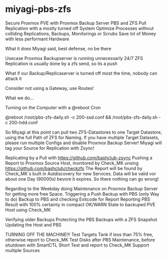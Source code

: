# miyagi-pbs-zfs
Secure Proxmox PVE with Proxmox Backup Server PBS and ZFS Pull Replication with a mostly turned off System
Optimize Processes without colliding Replications, Backups, Monitorings or Scrubs
Save lot of Money with less performant Hardware

What it does
Miyagi said, best defense, no be there

Usecase
Proxmox Backupserver is running unnecessarly 24/7
ZFS Replication is usually done by a zfs send, so its a push

What if our Backup/Replicaserver is turned off most the time, nobody can attack it

Consider not using a Gateway, use Routes!

What we do...

Turning on the Computer with a @reboot Cron

@reboot /root/pbs-zfs-daily.sh -c 200-ssd.conf && /root/pbs-zfs-daily.sh -c 200-hdd.conf

So Miyagi at this point can pull two ZFS-Datastores to one Target Datastore, using the full Path of ZFS for Naming.
If you have multiple Target Datasets, please run multiple Configs and disable Proxmox Backup Server!
Miyagi will tag your Source for Replication with Zsync!

Replicating by a Pull with https://github.com/bashclub-zsync
Pushing a Report to Proxmox Source Host, monitored by Check_MK unsing https://github.com/bashclub/checkzfs
The Report will be found by Check_MK´s built in Autdiscovery for new Services.
Data will be valid vor about one Day (90000s) bevore it expires.
So there nothing can go wrong!

Regarding to the Weekday doing Maintenance on Proxmox Backup Server for getting more free Space.
Triggering a Push Backup with PBS (only Way to do) Backup to PBS and checking Exitcode for Report
Reporting PBS Result with 100% certainty in compact OK/WARN State to backuped PVE Host using Check_MK

Verifying older Backups
Protecting the PBS Backups with a ZFS Snapshot
Updating the Host and PBS

TURNING OFF THE MACHINE!!!
Test Targets Tank if less than 75% free, otherwise report to Check_MK
Test Disks after PBS Maintenance, before shutdown with SmartCTL Short Test and report to Check_MK
Support multiple Sources
